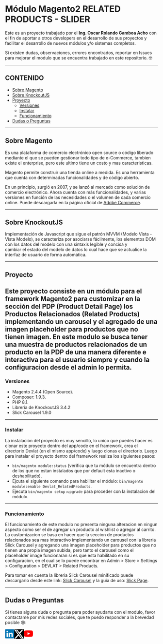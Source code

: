 # Módulo Magento2 RELATED PRODUCTS - SLIDER

Este es un proyecto trabajado por el **Ing. Oscar Rolando Gamboa Acho** con el fin de aportar a otros developers en el desarrollo de sus proyectos y facilitar el desarrollo de nuevos módulos y/o sistemas completos.

Si existen dudas, observaciones, errores encontrados, reportar en Issues para mejorar el modulo que se encuentra trabajado en este repositorio. :nerd_face:

---

## CONTENIDO
* [Sobre Magento](#sobre-magento)
* [Sobre KnockoutJS](#sobre-knockoutjs)
* [Proyecto](#proyecto)
  * [Versiones](#versiones)
  * [Instalar](#instalar)
  * [Funcionamiento](#funcionamiento)
* [Dudas o Preguntas](#dudas-o-preguntas)
---

## Sobre Magento
Es una plataforma de comercio electrónico open source o código liberado mediante el que se pueden gestionar todo tipo de e-Commerce, tambien existe el enterprise, pero este ultimo tiene un costo y mas caracteristicas.

Magento permite construir una tienda online a medida. Es una herramienta que cuenta con determinadas funcionalidades y de código abierto.

En un principio, surgió en 2007, y se lanzó al mercado como solución de comercio electrónico. Ahora cuenta con más funcionalidades, y varias versiones en función de las necesidades o el volumen de cada comercio online.
Puede descargarla en la página oficial de [Adobe Commerce](https://business.adobe.com/la/products/magento/open-source.html).

---

## Sobre KnockoutJS
Implementación de Javascript que sigue el patrón MVVM (Modelo Vista - Vista Modelo), se caracteriza por asociarse fácilmente, los elementos DOM con los datos del modelo con una sintaxis legible y concisa y  
cambiar el estado del modelo de datos lo cual hace que se actualice la interfaz de usuario de forma automática.

---

## Proyecto
Este proyecto consiste en un módulo para el framework Magento2 para customizar en la sección del PDP (Product Detail Page) los Productos Relacionados (Related Products) 
implementando un carousel y el agregado de una imagen placeholder para productos que no tienen imagen. 
En este modulo se busca tener una muestra de productos relacionados de un producto en la PDP de una manera diferente e interactiva para el usuario siempre 
y cuando la configuracion desde el admin lo permita.
---

### Versiones
* Magento 2.4.4 (Open Source).
* Composer: 1.9.3.
* PHP 8.1.
* Librería de KnockoutJS 3.4.2
* Slick Carousel 1.9.0
---

### Instalar
La instalación del proyecto es muy sencillo, lo unico que puedes hacer es clonar este proyecto dentro del app/code en el framework, crea el directorio Devlat (en el mismo app/code) y luego clonas el directorio.
Luego para instalar el proyecto dentro del framework realiza los siguientes pasos:
* ```bin/magento module:status``` (verifica que tu módulo se encuentra dentro de los que no estan instalados que por default esta inactivo o deshabilitado).
* Ejcuta el siguiente comando para habilitar el módulo: ```bin/magento module:enable Devlat_RelatedProducts```.
* Ejecuta ```bin/magento setup:upgrade``` para proceder con la instalacion del módulo.

---

### Funcionamiento
El funcionamiento de este modulo no presenta ninguna alteracion en ningun aspecto como ser el 
de agregar un producto al wishlist o agregar al carrito. La customizacion se basa en hacer que la seccion de 
productos relacionados sea mas interactivo implementando un carousel con la libreria Slick Carousel 
y agregando una imagen placeholder para productos que no tienen una propia imagen subida, pero tanto el carousel 
como el placeholder image funcionaran si es que esta habilitado en su configuracion, en el cual se lo puede 
encontrar en Admin > Store > Settings > Configuration > DEVLAT > Related Products.

Para tomar en cuenta la libreria Slick Carousel minificado puede descargarlo desde este link: [Slick Carousel](https://cdnjs.com/libraries/slick-carousel/1.9.0) y 
la guia de uso: [Slick Page](https://kenwheeler.github.io/slick/).

---

## Dudas o Preguntas
Si tienes alguna duda o pregunta para poder ayudarte con el modulo, favor contactame por mis redes sociales, que te puedo responder a la brevedad posible :sunglasses::

  <a href="https://www.linkedin.com/in/oscarrolandogamboa/">
      <img align="left" alt="Oscar Rolando Gamboa Acho | Linkedin" width="30px" src="https://raw.githubusercontent.com/CLorant/readme-social-icons/main/large/filled/linkedin.svg" />
  </a>
  <a href="https://x.com/DevLatBo">
    <img align="left" alt="Oscar Rolando Gamboa Acho | X-Twitter" width="32px" src="https://raw.githubusercontent.com/CLorant/readme-social-icons/main/large/filled/twitter-x.svg" />
  </a> &nbsp;&nbsp;
  <a href="https://youtube.com/DevLatBo">
    <img align="left" alt="Oscar Rolando Gamboa Acho | Youtube" width="30px" src="https://raw.githubusercontent.com/CLorant/readme-social-icons/main/large/filled/youtube.svg" />
  </a> &nbsp;&nbsp;
